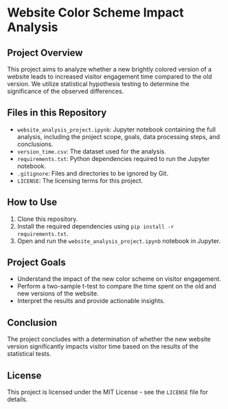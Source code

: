 
# Website Color Scheme Impact Analysis

## Project Overview
This project aims to analyze whether a new brightly colored version of a website leads to increased visitor engagement time compared to the old version. We utilize statistical hypothesis testing to determine the significance of the observed differences.

## Files in this Repository
- `website_analysis_project.ipynb`: Jupyter notebook containing the full analysis, including the project scope, goals, data processing steps, and conclusions.
- `version_time.csv`: The dataset used for the analysis.
- `requirements.txt`: Python dependencies required to run the Jupyter notebook.
- `.gitignore`: Files and directories to be ignored by Git.
- `LICENSE`: The licensing terms for this project.

## How to Use
1. Clone this repository.
2. Install the required dependencies using `pip install -r requirements.txt`.
3. Open and run the `website_analysis_project.ipynb` notebook in Jupyter.

## Project Goals
- Understand the impact of the new color scheme on visitor engagement.
- Perform a two-sample t-test to compare the time spent on the old and new versions of the website.
- Interpret the results and provide actionable insights.

## Conclusion
The project concludes with a determination of whether the new website version significantly impacts visitor time based on the results of the statistical tests.

## License
This project is licensed under the MIT License - see the `LICENSE` file for details.
